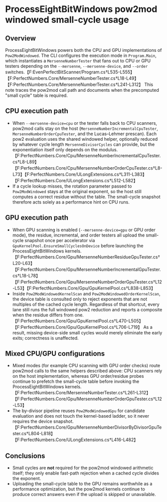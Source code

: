 # ProcessEightBitWindows pow2mod windowed small-cycle usage

## Overview
ProcessEightBitWindows powers both the CPU and GPU implementations of `Pow2ModWindowed`. The CLI configures the execution mode in `Program.Main`, which instantiates a `MersenneNumberTester` that fans out to CPU or GPU testers depending on the `--mersenne`, `--mersenne-device`, and `--order` switches.【F:EvenPerfectBitScanner/Program.cs†L535-L555】【F:PerfectNumbers.Core/MersenneNumberTester.cs†L18-L49】【F:PerfectNumbers.Core/MersenneNumberTester.cs†L241-L312】 This note traces the pow2mod call path and documents when the precomputed "small cycle" table is required.

## CPU execution path
* When `--mersenne-device=cpu` or the tester falls back to CPU scanners, pow2mod calls stay on the host (`MersenneNumberIncrementalCpuTester`, `MersenneNumberOrderCpuTester`, and the Lucas–Lehmer prescan). Each pow2 evaluation uses the shared windowed helper, optionally reduced by whatever cycle length `MersenneDivisorCycles` can provide, but the exponentiation itself only depends on the modulus.【F:PerfectNumbers.Core/Cpu/MersenneNumberIncrementalCpuTester.cs†L8-L89】【F:PerfectNumbers.Core/Cpu/MersenneNumberOrderCpuTester.cs†L8-L73】【F:PerfectNumbers.Core/ULongExtensions.cs†L311-L383】【F:PerfectNumbers.Core/ULongExtensions.cs†L512-L582】
* If a cycle lookup misses, the rotation parameter passed to `Pow2ModWindowed` stays at the original exponent, so the host still computes a correct residue without the table. The small-cycle snapshot therefore acts solely as a performance hint on CPU runs.

## GPU execution path
* When GPU scanning is enabled (`--mersenne-device=gpu` or GPU order mode), the residue, incremental, and order testers all upload the small-cycle snapshot once per accelerator via `GpuKernelPool.EnsureSmallCyclesOnDevice` before launching the ProcessEightBitWindows kernels.【F:PerfectNumbers.Core/Gpu/MersenneNumberResidueGpuTester.cs†L20-L63】【F:PerfectNumbers.Core/Gpu/MersenneNumberIncrementalGpuTester.cs†L18-L78】【F:PerfectNumbers.Core/Gpu/MersenneNumberOrderGpuTester.cs†L12-L53】【F:PerfectNumbers.Core/Gpu/GpuKernelPool.cs†L838-L853】
* Inside `Pow2ModWindowedKernelScan` and `Pow2ModWindowedOrderKernelScan`, the device table is consulted only to reject exponents that are not multiples of the cached cycle length. Regardless of that shortcut, every lane still runs the full windowed pow2 reduction and reports a composite when the residue differs from one.【F:PerfectNumbers.Core/Gpu/GpuKernelPool.cs†L470-L505】【F:PerfectNumbers.Core/Gpu/GpuKernelPool.cs†L706-L719】 As a result, missing device-side small cycles would merely eliminate the early exits; correctness is unaffected.

## Mixed CPU/GPU configurations
* Mixed modes (for example CPU scanning with GPU order checks) route pow2mod calls to the same helpers described above: CPU scanners rely on the host implementation, whereas GPU order/residue probes continue to prefetch the small-cycle table before invoking the ProcessEightBitWindows kernels.【F:PerfectNumbers.Core/MersenneNumberTester.cs†L261-L312】【F:PerfectNumbers.Core/Gpu/MersenneNumberOrderGpuTester.cs†L12-L53】
* The by-divisor pipeline reuses `Pow2ModWindowedGpu` for candidate evaluation and does not touch the kernel-based ladder, so it never requires the device snapshot.【F:PerfectNumbers.Core/Gpu/MersenneNumberDivisorByDivisorGpuTester.cs†L804-L818】【F:PerfectNumbers.Core/ULongExtensions.cs†L416-L482】

## Conclusions
* Small cycles are **not** required for the pow2mod windowed arithmetic itself; they only enable fast-path rejection when a cached cycle divides the exponent.
* Uploading the small-cycle table to the GPU remains worthwhile as a performance optimization, but the pow2mod kernels continue to produce correct answers even if the upload is skipped or unavailable.
